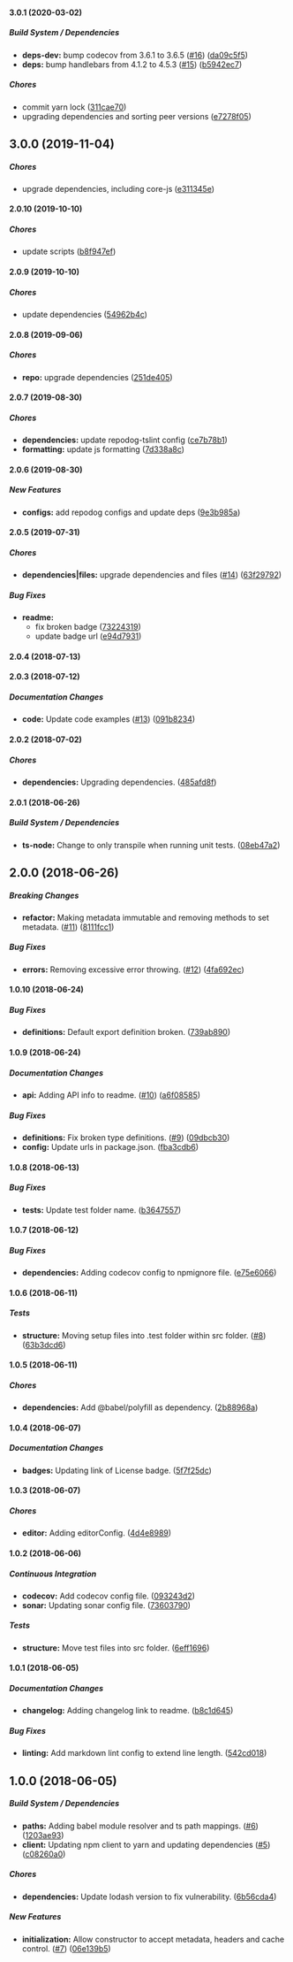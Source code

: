 #### 3.0.1 (2020-03-02)

##### Build System / Dependencies

* **deps-dev:**  bump codecov from 3.6.1 to 3.6.5 ([#16](https://github.com/bad-batch/cacheability/pull/16)) ([da09c5f5](https://github.com/bad-batch/cacheability/commit/da09c5f5fc79cba0b5a2e69dda88bd6bbc0beaec))
* **deps:**  bump handlebars from 4.1.2 to 4.5.3 ([#15](https://github.com/bad-batch/cacheability/pull/15)) ([b5942ec7](https://github.com/bad-batch/cacheability/commit/b5942ec7a43fa70d51869de13396a0d7c9ba4a29))

##### Chores

*  commit yarn lock ([311cae70](https://github.com/bad-batch/cacheability/commit/311cae7022cbc2b9d871a7f2d143d2c25a8417ce))
*  upgrading dependencies and sorting peer versions ([e7278f05](https://github.com/bad-batch/cacheability/commit/e7278f05b929f3149dd6cde4c7a1eaa38e119c5b))

## 3.0.0 (2019-11-04)

##### Chores

*  upgrade dependencies, including core-js ([e311345e](https://github.com/bad-batch/cacheability/commit/e311345eadd42d47aae870c71f6c10be5594442c))

#### 2.0.10 (2019-10-10)

##### Chores

*  update scripts ([b8f947ef](https://github.com/bad-batch/cacheability/commit/b8f947ef6e50ad5116aedbb7cbcf8b04460b6619))

#### 2.0.9 (2019-10-10)

##### Chores

*  update dependencies ([54962b4c](https://github.com/bad-batch/cacheability/commit/54962b4cb84ec47a55e09940bae7f67cacc42ba9))

#### 2.0.8 (2019-09-06)

##### Chores

* **repo:**  upgrade dependencies ([251de405](https://github.com/bad-batch/cacheability/commit/251de405d016e237c8c1d31011aa7b187c0dc429))

#### 2.0.7 (2019-08-30)

##### Chores

* **dependencies:**  update repodog-tslint config ([ce7b78b1](https://github.com/bad-batch/cacheability/commit/ce7b78b188764bf18f6a5348377458a650f37891))
* **formatting:**  update js formatting ([7d338a8c](https://github.com/bad-batch/cacheability/commit/7d338a8cda5605a8ac3333542eb4c6ac75ccefa1))

#### 2.0.6 (2019-08-30)

##### New Features

* **configs:**  add repodog configs and update deps ([9e3b985a](https://github.com/bad-batch/cacheability/commit/9e3b985a6c70b07982105a58a9b4a2e73be906aa))

#### 2.0.5 (2019-07-31)

##### Chores

* **dependencies|files:**  upgrade dependencies and files ([#14](https://github.com/bad-batch/cacheability/pull/14)) ([63f29792](https://github.com/bad-batch/cacheability/commit/63f29792e7ce35abaa5f9d7a3378099e1238e300))

##### Bug Fixes

* **readme:**
  *  fix broken badge ([73224319](https://github.com/bad-batch/cacheability/commit/73224319ae8f9ec55950f42fa6a624829621e896))
  *  update badge url ([e94d7931](https://github.com/bad-batch/cacheability/commit/e94d79318bf825d5d34e80e499a903927d1278a2))

#### 2.0.4 (2018-07-13)

#### 2.0.3 (2018-07-12)

##### Documentation Changes

* **code:**  Update code examples ([#13](https://github.com/bad-batch/cacheability/pull/13)) ([091b8234](https://github.com/bad-batch/cacheability/commit/091b8234f3d162041aebbf228816afba31f4bcf9))

#### 2.0.2 (2018-07-02)

##### Chores

* **dependencies:**  Upgrading dependencies. ([485afd8f](https://github.com/bad-batch/cacheability/commit/485afd8fe66827f2afb6ad4c64457ab1123c1694))

#### 2.0.1 (2018-06-26)

##### Build System / Dependencies

* **ts-node:**  Change to only transpile when running unit tests. ([08eb47a2](https://github.com/bad-batch/cacheability/commit/08eb47a21690523f1dacd9043ee196f02ed3182e))

## 2.0.0 (2018-06-26)

##### Breaking Changes

* **refactor:**  Making metadata immutable and removing methods to set metadata. ([#11](https://github.com/bad-batch/cacheability/pull/11)) ([8111fcc1](https://github.com/bad-batch/cacheability/commit/8111fcc14b7f39613b1a1196501cc42379bd2bb6))

##### Bug Fixes

* **errors:**  Removing excessive error throwing. ([#12](https://github.com/bad-batch/cacheability/pull/12)) ([4fa692ec](https://github.com/bad-batch/cacheability/commit/4fa692ec38eb6232a3c00bcaf6bf70dc7c414010))

#### 1.0.10 (2018-06-24)

##### Bug Fixes

* **definitions:**  Default export definition broken. ([739ab890](https://github.com/bad-batch/cacheability/commit/739ab8909463240527e7cdd2a1fa6fda84e14d04))

#### 1.0.9 (2018-06-24)

##### Documentation Changes

* **api:**  Adding API info to readme. ([#10](https://github.com/bad-batch/cacheability/pull/10)) ([a6f08585](https://github.com/bad-batch/cacheability/commit/a6f085858e7513169d550c0d019a2576c0ace333))

##### Bug Fixes

* **definitions:**  Fix broken type definitions. ([#9](https://github.com/bad-batch/cacheability/pull/9)) ([09dbcb30](https://github.com/bad-batch/cacheability/commit/09dbcb3027c981511a3382fc3079f29915bb01ad))
* **config:**  Update urls in package.json. ([fba3cdb6](https://github.com/bad-batch/cacheability/commit/fba3cdb674567ae7a69dbca1803365cd3c33159f))

#### 1.0.8 (2018-06-13)

##### Bug Fixes

* **tests:**  Update test folder name. ([b3647557](https://github.com/dylanaubrey/cacheability/commit/b364755787f0a8d5da02407ecac60578a04ee92d))

#### 1.0.7 (2018-06-12)

##### Bug Fixes

* **dependencies:**  Adding codecov config to npmignore file. ([e75e6066](https://github.com/dylanaubrey/cacheability/commit/e75e6066074249353d7dab68f96e48cc2b307357))

#### 1.0.6 (2018-06-11)

##### Tests

* **structure:**  Moving setup files into .test folder within src folder. ([#8](https://github.com/dylanaubrey/cacheability/pull/8)) ([63b3dcd6](https://github.com/dylanaubrey/cacheability/commit/63b3dcd60ceef8990517ade6c77e392ceef7ae0d))

#### 1.0.5 (2018-06-11)

##### Chores

* **dependencies:**  Add @babel/polyfill as dependency. ([2b88968a](https://github.com/dylanaubrey/cacheability/commit/2b88968a52a7a0f7b2833bad09e8cca5b4778908))

#### 1.0.4 (2018-06-07)

##### Documentation Changes

* **badges:**  Updating link of License badge. ([5f7f25dc](https://github.com/dylanaubrey/cacheability/commit/5f7f25dc389405e542c67e411f12a6a5f174224a))

#### 1.0.3 (2018-06-07)

##### Chores

* **editor:**  Adding editorConfig. ([4d4e8989](https://github.com/dylanaubrey/cacheability/commit/4d4e8989027f9736597e9f27ea8161a76a775e58))

#### 1.0.2 (2018-06-06)

##### Continuous Integration

* **codecov:**  Add codecov config file. ([093243d2](https://github.com/dylanaubrey/cacheability/commit/093243d268f714edab7ac02e2b369933441a5eb4))
* **sonar:**  Updating sonar config file. ([73603790](https://github.com/dylanaubrey/cacheability/commit/736037908a82bd8ce4b9c70cc34f7fdb32572cf6))

##### Tests

* **structure:**  Move test files into src folder. ([6eff1696](https://github.com/dylanaubrey/cacheability/commit/6eff169688fce5803be5c6d419c006b97237f724))

#### 1.0.1 (2018-06-05)

##### Documentation Changes

* **changelog:**  Adding changelog link to readme. ([b8c1d645](https://github.com/dylanaubrey/cacheability/commit/b8c1d6456fd0c83a828d468b92e1f10c4a3f7d79))

##### Bug Fixes

* **linting:**  Add markdown lint config to extend line length. ([542cd018](https://github.com/dylanaubrey/cacheability/commit/542cd01824de65b7d67ecf8d8c7e37f83a910e3b))

## 1.0.0 (2018-06-05)

##### Build System / Dependencies

* **paths:**  Adding babel module resolver and ts path mappings. ([#6](https://github.com/dylanaubrey/cacheability/pull/6)) ([1203ae93](https://github.com/dylanaubrey/cacheability/commit/1203ae9370495d74daa427b88f68302075b0d154))
* **client:**  Updating npm client to yarn and updating dependencies ([#5](https://github.com/dylanaubrey/cacheability/pull/5)) ([c08260a0](https://github.com/dylanaubrey/cacheability/commit/c08260a015d3ee621cb1cf7635530c1729cbef5b))

##### Chores

* **dependencies:**  Update lodash version to fix vulnerability. ([6b56cda4](https://github.com/dylanaubrey/cacheability/commit/6b56cda4ac18b52ece1b2d63bcd761e58565bbd1))

##### New Features

* **initialization:**  Allow constructor to accept metadata, headers and cache control. ([#7](https://github.com/dylanaubrey/cacheability/pull/7)) ([06e139b5](https://github.com/dylanaubrey/cacheability/commit/06e139b51d421884102203e206dc59200aa09485))

